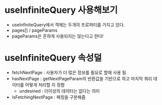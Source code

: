 # useInfiniteQuery 사용해보기
* useInfiniteQuery에서 객체는 두개의 프로퍼티를 가지고 있다.
* pages[] / pageParams 
* pageParams은 흔하게 사용되지는 않는다고 한다!


# useInfiniteQuery 속성덜
* fetchNextPage : 사용자가 더 많은 정보를 필요로 할때 사용 됨
* hasNextPage : getNextPageParam의 반환값을 기반으로 하고 마지막 쿼리 데이터를 어떻게 처리할 지 정함
  * undesined : 더이상의 데이터는 없다는 의미
* isFetchingNextPage : 페칭을 구분해줌 










